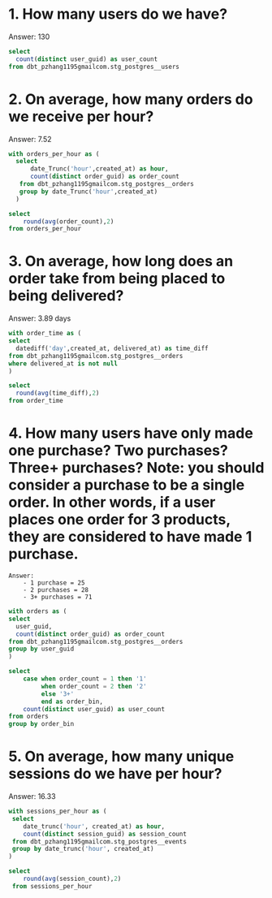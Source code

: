 # 1. How many users do we have? 
Answer: 130
    
```sql
select 
  count(distinct user_guid) as user_count
from dbt_pzhang1195gmailcom.stg_postgres__users
```

# 2. On average, how many orders do we receive per hour?
Answer: 7.52
    
```sql
with orders_per_hour as (
  select
      date_Trunc('hour',created_at) as hour,
      count(distinct order_guid) as order_count
   from dbt_pzhang1195gmailcom.stg_postgres__orders
   group by date_Trunc('hour',created_at)
  ) 

select 
    round(avg(order_count),2)
from orders_per_hour
```
    
# 3. On average, how long does an order take from being placed to being delivered?
Answer: 3.89 days
    
```sql    
with order_time as (
select
  datediff('day',created_at, delivered_at) as time_diff
from dbt_pzhang1195gmailcom.stg_postgres__orders
where delivered_at is not null
) 

select 
  round(avg(time_diff),2)
from order_time
```
 

# 4. How many users have only made one purchase? Two purchases? Three+ purchases? Note: you should consider a purchase to be a single order. In other words, if a user places one order for 3 products, they are considered to have made 1 purchase.
    Answer: 
        - 1 purchase = 25 
        - 2 purchases = 28
        - 3+ purchases = 71
    
```sql
with orders as (
select
  user_guid,
  count(distinct order_guid) as order_count
from dbt_pzhang1195gmailcom.stg_postgres__orders
group by user_guid
) 

select     
    case when order_count = 1 then '1'
         when order_count = 2 then '2'
         else '3+'
         end as order_bin, 
    count(distinct user_guid) as user_count
from orders 
group by order_bin  
```

# 5. On average, how many unique sessions do we have per hour?
Answer: 16.33
```sql    
with sessions_per_hour as (
 select 
    date_trunc('hour', created_at) as hour, 
    count(distinct session_guid) as session_count
 from dbt_pzhang1195gmailcom.stg_postgres__events
 group by date_trunc('hour', created_at) 
)

select 
    round(avg(session_count),2)
 from sessions_per_hour
```
